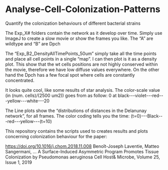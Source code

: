 # Analyse-Cell-Colonization-Patterns
Quantify the colonization behaviours of different bacterial strains


The Exp_X# folders contain the network as it develop over time. Simply use ImageJ to create a slow movie or show the frames you like. The “A” are wildtype and “B” are Dpch

 	


The “Exp_B2_DensityAllTimePoints_50um” simply take all the time points and place all cell points in a single “map”. I can then plot is it as a density plot. This show that the wt cells positions are not highly conserved within the movie, therefore we have low diffuse values everywhere. On the other hand the Dpch has a few focal spot where cells are constantly concentrated.

 		 

It looks quite cool, like some results of star analysis. The color-scale value (in (num. cells)/(2500 um2)) goes from as follow: 0 at black---violet---red---yellow---white---20 

The Line plots show the “distributions of distances in the Delanunay network”, for all frames. The color coding tells you the time: (t=0)---Black---red---yellow---(t=10)


This repository contains the scripts used to creates results and plots concerning colonization behaviour for the paper:

https://doi.org/10.1016/j.chom.2018.11.008
Benoît-Joseph Laventie, Matteo Sangermani, ...
A Surface-Induced Asymmetric Program Promotes Tissue Colonization by Pseudomonas aeruginosa
Cell Host& Microbe, Volume 25, Issue 1, 2019
     



